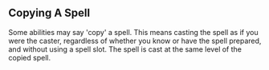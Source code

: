 ## Copying A Spell

Some abilities may say 'copy' a spell. This means casting the spell as if you were the caster, regardless of whether you know or have the spell prepared, and without using a spell slot. The spell is cast at the same level of the copied spell.
